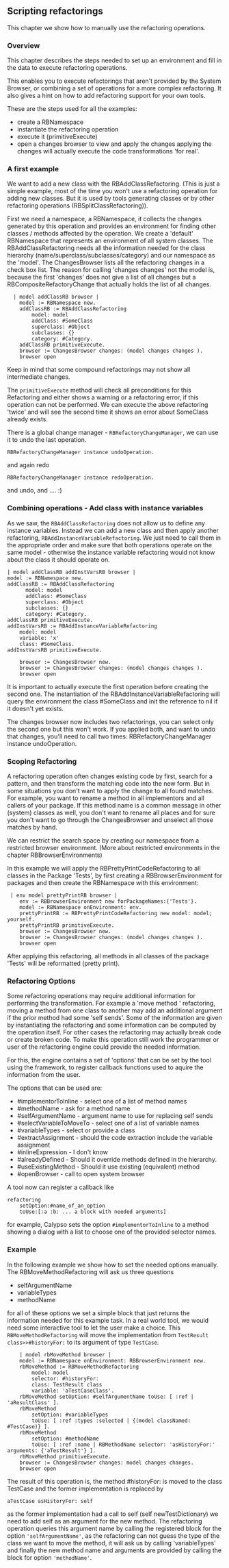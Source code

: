 ## Scripting refactorings

This chapter we show how to manually use the refactoring operations.

### Overview

This chapter describes the steps needed to set up an environment and fill in the data
to execute refactoring operations.

This enables you to execute refactorings that aren't provided by the System Browser, or combining a set of operations for a more complex refactoring. It also gives a hint on how to add refactoring support for your own tools.


These are the steps used for all the examples:

- create a RBNamespace
- instantiate the refactoring operation
- execute it (primitiveExecute)
- open a changes browser to view and apply the changes
  applying the changes will actually execute the code transformations 'for real'.

### A first example

We want to add a new class with the RBAddClassRefactoring. (This is just a simple example, most of the time you won't use a refactoring operation for adding new classes. But it is used by tools generating classes or by other refactoring operations (RBSplitClassRefactoring)).

First we need a namespace, a RBNamespace, it collects the changes generated by this operation and provides an environment for finding other classes / methods affected by the operation.
We create a 'default' RBNamespace that represents an environment of all system classes. The RBAddClassRefactoring needs all the information needed for the class hierarchy (name/superclass/subclasses/category) and our namespace as the 'model'. The ChangesBrowser lists all the refactoring changes in a check box list. The reason for calling 'changes changes' not the model is, because the first 'changes' does not give a list of all changes but a RBCompositeRefactoryChange that actually holds the list of all changes.

```st
  | model addClassRB browser |
    model := RBNamespace new.
    addClassRB := RBAddClassRefactoring
        model: model
        addClass: #SomeClass
        superclass: #Object
        subclasses: {}
        category: #Category.
    addClassRB primitiveExecute.
    browser := ChangesBrowser changes: (model changes changes ).
    browser open
```

Keep in mind that some compound refactorings may not show all intermediate changes.

The `primitiveExecute` method will check all preconditions for this Refactoring and either shows a warning or a refactoring error, if this operation can not be performed.
We can execute the above refactoring 'twice' and will see the second time it shows an error about SomeClass already exists.

There is a global change manager - `RBRefactoryChangeManager`, we can use it to undo the last operation.

```st
RBRefactoryChangeManager instance undoOperation.
```

and again redo

```st
RBRefactoryChangeManager instance redoOperation.
```

and undo, and .... :)

### Combining operations - Add class with instance variables

As we saw, the `RBAddClassRefactoring` does not allow us to define any instance variables. Instead we can add a new class and then apply another refactoring, `RBAddInstanceVariableRefactoring`.
We just need to call them in the appropriate order and make sure that both operations operate on the same model - otherwise the instance variable refactoring would not know about the class it should operate on.

```st
| model addClassRB addInstVarsRB browser |
model := RBNamespace new.
addClassRB := RBAddClassRefactoring
      model: model
      addClass: #SomeClass
      superclass: #Object
      subclasses: {}
      category: #Category.
addClassRB primitiveExecute.
addInstVarsRB := RBAddInstanceVariableRefactoring
    model: model
    variable: 'x'
    class: #SomeClass.
addInstVarsRB primitiveExecute.
```

```st
    browser := ChangesBrowser new.
    browser := ChangesBrowser changes: (model changes changes ).
    browser open
```

It is important to actually execute the first operation before creating the second one. The instantiation of the RBAddInstanceVariableRefactoring will query the environment the class #SomeClass and init the reference to nil if it doesn't yet exists.

The changes browser now includes two refactorings, you can select only the second one but this won't work.
If you applied both, and want to undo that changes, you'll need to call two times:
RBRefactoryChangeManager instance undoOperation.

### Scoping Refactoring

A refactoring operation often changes existing code by first, search for a pattern, and then transform the matching code into the new form. But in some situations you don't want to apply the change to all found matches.
For example, you want to rename a method in all implementors and all callers of your package. If this method name is a common message in other (system) classes as well, you don't want to rename all places and for sure you don't want to go through the ChangesBrowser and unselect all those matches by hand.

We can restrict the search space by creating our namespace from a restricted browser environment.
(More about restricted environments in the chapter RBBrowserEnvironments)

In this example we will apply the RBPrettyPrintCodeRefactoring to all classes in the Package 'Tests', by first creating a RBBrowserEnvironment for packages and then create the RBNamespace with this environment:

```st
 | env model prettyPrintRB browser |
    env := RBBrowserEnvironment new forPackageNames:{'Tests'}.
    model := RBNamespace onEnvironment: env.
    prettyPrintRB := RBPrettyPrintCodeRefactoring new model: model; yourself.
    prettyPrintRB primitiveExecute.
    browser := ChangesBrowser new.
    browser := ChangesBrowser changes: (model changes changes ).
    browser open
```

After applying this refactoring, all methods in all classes of the package 'Tests' will be reformatted (pretty print).

### Refactoring Options

Some refactoring operations may require additional information for performing the transformation. For example a 'move method ' refactoring, moving a method from one class to another may add an additional argument if the prior method had some 'self sends'. Some of the information are given by instantiating the refactoring and some information can be computed by the
operation itself. For other cases the refactoring may actually break code or create broken code. To make this operation still work the programmer or user of the refactoring engine
could provide the needed information.

For this, the engine contains a set of 'options' that can be set by the tool using the framework, to register callback functions used to aquire the information from the user.

The options that can be used are:

- #implementorToInline - select one of a list of method names
- #methodName - ask for a method name
- #selfArgumentName - argument name to use for replacing self sends
- #selectVariableToMoveTo - select one of a list of variable names
- #variableTypes - select or provide a class
- #extractAssignment - should the code extraction include the variable assignment
- #inlineExpression - I don't know
- #alreadyDefined - Should it override methods defined in the hierarchy.
- #useExistingMethod - Should it use existing (equivalent) method
- #openBrowser - call to open system browser

A tool now can register a callback like

```
refactoring 
	setOption:#name_of_an_option 
	toUse:[:a :b: ... a block with needed arguments]
```

for example, Calypso sets the option `#implementorToInline` to a method showing a dialog with a list to choose one of the provided selector names.


### Example

In the following example we show how to set the needed options manually. The RBMoveMethodRefactoring will ask us three questions
- selfArgumentName
- variableTypes
- methodName

for all of these options we set a simple block that just returns the information needed for this example task. In a real world tool, we
would need some interactive tool to let the user make a choice.
This `RBMoveMethodRefactoring` will move the implementation from `TestResult class>>#historyFor:` to its argument of type `TestCase`.

```st
    | model rbMoveMethod browser |
    model := RBNamespace onEnvironment: RBBrowserEnvironment new.
    rbMoveMethod := RBMoveMethodRefactoring
        model: model
        selector: #historyFor:
        class: TestResult class
        variable: 'aTestCaseClass'.
    rbMoveMethod setOption: #selfArgumentName toUse: [ :ref | 'aResultClass' ].
    rbMoveMethod
        setOption: #variableTypes
        toUse: [ :ref :types :selected | {(model classNamed: #TestCase)} ].
    rbMoveMethod
        setOption: #methodName
        toUse: [ :ref :name | RBMethodName selector: 'asHistoryFor:' arguments: {'aTestResult'} ].
    rbMoveMethod primitiveExecute.
    browser := ChangesBrowser changes: model changes changes.
    browser open
```

The result of this operation is, the method #historyFor: is moved to the class TestCase and the former implementation is replaced by

```st
aTestCase asHistoryFor: self
```

as the former implementation had a call to self (self newTestDictionary) we need to add self as an argument for the new method.
The refactoring operation queries this argument name by calling the registered block for the option `'selfArgumentName'`, as the refactoring can not guess the type of the class we want to move the method, it will ask us by calling 'variableTypes' and finally the new method name and arguments are provided by calling the block for option `'methodName'`.
